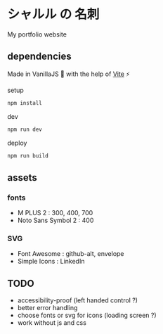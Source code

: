 # シャルル の 名刺

My portfolio website

## dependencies

Made in VanillaJS 🍦 with the help of [Vite](https://vitejs.dev/) ⚡

setup
```sh
npm install
```

dev
```sh
npm run dev
```

deploy
```sh
npm run build
```

## assets

### fonts

- M PLUS 2 : 300, 400, 700
- Noto Sans Symbol 2 : 400

### SVG

- Font Awesome : github-alt, envelope
- Simple Icons : LinkedIn

## TODO

- accessibility-proof (left handed control ?)
- better error handling
- choose fonts or svg for icons (loading screen ?)
- work without js and css